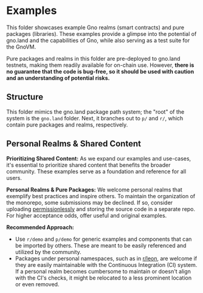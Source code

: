 # Examples

This folder showcases example Gno realms (smart contracts) and pure packages (libraries).
These examples provide a glimpse into the potential of gno.land and the capabilities of Gno,
while also serving as a test suite for the GnoVM.

Pure packages and realms in this folder are pre-deployed to gno.land testnets,
making them readily available for on-chain use. However, **there is no guarantee
that the code is bug-free, so it should be used with caution and an understanding of potential risks.**

## Structure

This folder mimics the gno.land package path system; the "root" of the system is
the `gno.land` folder. Next, it branches out to `p/` and `r/`, which contain
pure packages and realms, respectively.

## Personal Realms & Shared Content

**Prioritizing Shared Content:** As we expand our examples and use-cases, it's
essential to prioritize shared content that benefits the broader community.
These examples serve as a foundation and reference for all users.

**Personal Realms & Pure Packages:** We welcome personal realms that
exemplify best practices and inspire others. To maintain the organization
of the monorepo, some submissions may be declined. If so, consider uploading
[permissionlessly](../docs/users/interact-with-gnokey.md#addpackage)
and storing the source code in a separate repo. For higher
acceptance odds, offer useful and original examples.

**Recommended Approach:**
- Use `r/demo` and `p/demo` for generic examples and components that can be
  imported by others. These are meant to be easily referenced and utilized by the
  community.
- Packages under personal namespaces, such as in [r/leon](../examples2/r/leon),
  are welcome if they are easily maintainable with the Continuous Integration (CI)
  system. If a personal realm becomes cumbersome to maintain or doesn't align with
  the CI's checks, it might be relocated to a less prominent location or even removed. 